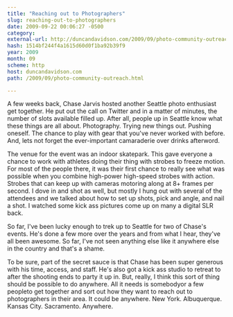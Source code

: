 ```yaml
---
title: "Reaching out to Photographers"
slug: reaching-out-to-photographers
date: 2009-09-22 00:06:27 -0500
category: 
external-url: http://duncandavidson.com/2009/09/photo-community-outreach.html
hash: 1514bf244f4a1615d60d0f1ba92b39f9
year: 2009
month: 09
scheme: http
host: duncandavidson.com
path: /2009/09/photo-community-outreach.html

---
```


A few weeks back, Chase Jarvis hosted another Seattle photo enthusiast get together. He put out the call on Twitter and in a matter of minutes, the number of slots available filled up. After all, people up in Seattle know what these things are all about. Photography. Trying new things out. Pushing oneself. The chance to play with gear that you've never worked with before. And, lets not forget the ever-important camaraderie over drinks afterword.





The venue for the event was an indoor skatepark. This gave everyone a chance to work with athletes doing their thing with strobes to freeze motion. For most of the people there, it was their first chance to really see what was possible when you combine high-power high-speed strobes with action. Strobes that can keep up with cameras motoring along at 8+ frames per second. I dove in and shot as well, but mostly I hung out with several of the attendees and we talked about how to set up shots, pick and angle, and nail a shot. I watched some kick ass pictures come up on many a digital SLR back.





So far, I've been lucky enough to trek up to Seattle for two of Chase's events. He's done a few more over the years and from what I hear, they've all been awesome. So far, I've not seen anything else like it anywhere else in the country and that's a shame.


To be sure, part of the secret sauce is that Chase has been super generous with his time, access, and staff. He's also got a kick ass studio to retreat to after the shooting ends to party it up in. But, really, I think this sort of thing should be possible to do anywhere. All it needs is somebodyor a few peopleto get together and sort out how they want to reach out to photographers in their area. It could be anywhere. New York. Albuquerque. Kansas City. Sacramento. Anywhere.
